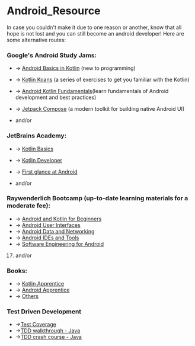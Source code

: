 # Android_Resource
In case you couldn't make it due to one reason or another, know that all hope is not lost and you can still become an android developer! Here are some alternative routes:
### Google's Android Study Jams:
 - -> [Android Basics in Kotlin](https://developer.android.com/courses/android-basics-kotlin/course) (new to programming) 
 - -> [Kotlin Koans](https://play.kotlinlang.org/koans/overview) (a series of exercises to get you familiar with the Kotlin) 
 - -> [Android Kotlin Fundamentals](https://developer.android.com/courses/kotlin-fundamentals/course)(learn fundamentals of Android development and best practices) 
 - -> [Jetpack Compose](https://developer.android.com/courses/pathways/compose) (a modern toolkit for building native Android UI) 
  
 - and/or
### JetBrains Academy: 
- -> [Kotlin Basics](https://hyperskill.org/tracks/18) 
- -> [Kotlin Developer](https://hyperskill.org/tracks/3) 
- -> [First glance at Android](https://hyperskill.org/tracks/16)

-   and/or
### Raywenderlich Bootcamp (up-to-date learning materials for a moderate fee): 
- -> [Android and Kotlin for Beginners](https://www.raywenderlich.com/android/paths/learn) 
- -> [Android User Interfaces](https://www.raywenderlich.com/android/paths/androiduserinterface) 
- -> [Android Data and Networking](https://www.raywenderlich.com/android/paths/androiddata) 
- -> [Android IDEs and Tools](https://www.raywenderlich.com/android/paths/androidtools) 
- -> [Software Engineering for Android](https://www.raywenderlich.com/android/paths/androidsoftware) 


17. and/or
### Books:
 - -> [Kotlin Apprentice](https://b-ok.africa/book/5269261/f69d93) 
 - -> [Android Apprentice](https://b-ok.africa/book/5269268/3fd6d5) 
 - -> [Others](https://kotlinlang.org/docs/books.html)
 
### Test Driven Development
- ->[Test Coverage](https://www.guru99.com/test-coverage-in-software-testing.html#2)
- ->[TDD walkthrough - Java](https://technologyconversations.com/2013/12/20/test-driven-development-tdd-example-walkthrough/#more-464)
- ->[TDD crash course - Java](https://www.youtube.com/watch?app=desktop&v=z6gOPonp2t0&t=319s)

